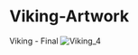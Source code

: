 # Viking-Artwork

Viking - Final
![Viking_4](https://github.com/user-attachments/assets/8fb14794-5722-4f7b-b7d0-52ff2456bf96)
